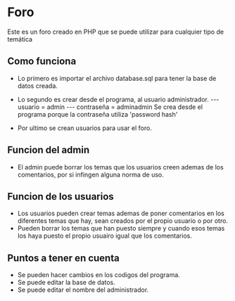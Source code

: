 # Foro
Este es un foro creado en PHP que se puede utilizar para cualquier tipo de temática

## Como funciona
- Lo primero es importar el archivo database.sql para tener la base de datos creada.
  
- Lo segundo es crear desde el programa, al usuario administrador.
--- usuario = admin
--- contraseña = adminadmin
Se crea desde el programa porque la contraseña utiliza 'password hash'

- Por ultimo se crean usuarios para usar el foro.


## Funcion del admin
- El admin puede borrar los temas que los usuarios creen ademas de los comentarios, por si infingen alguna norma de uso.


## Funcion de los usuarios
- Los usuarios pueden crear temas ademas de poner comentarios en los diferentes temas que hay, sean creados por el propio usuario o por otro.
- Pueden borrar los temas que han puesto siempre y cuando esos temas los haya puesto el propio usuairo igual que los comentarios.


## Puntos a tener en cuenta
- Se pueden hacer cambios en los codigos del programa.
- Se puede editar la base de datos.
- Se puede editar el nombre del administrador.
